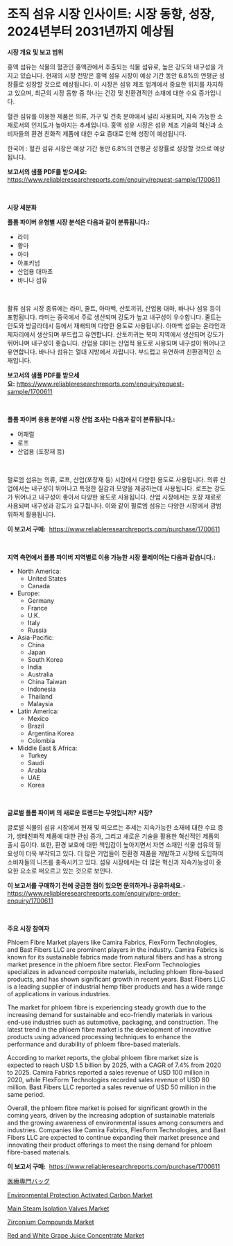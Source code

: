 <p><h1>조직 섬유 시장 인사이트: 시장 동향, 성장, 2024년부터 2031년까지 예상됨</h1></p><p><strong>시장 개요 및 보고 범위</strong></p>
<p><p>홍액 섬유는 식물의 혈관인 홍액관에서 추출되는 식물 섬유로, 높은 강도와 내구성을 가지고 있습니다. 현재의 시장 전망은 홍액 섬유 시장이 예상 기간 동안 6.8%의 연평균 성장률로 성장할 것으로 예상됩니다. 이 시장은 섬유 제조 업계에서 중요한 위치를 차지하고 있으며, 최근의 시장 동향 중 하나는 건강 및 친환경적인 소재에 대한 수요 증가입니다.</p><p>혈관 섬유를 이용한 제품은 의류, 가구 및 건축 분야에서 널리 사용되며, 지속 가능한 소재로서의 인지도가 높아지는 추세입니다. 홍액 섬유 시장은 섬유 제조 기술의 혁신과 소비자들의 환경 친화적 제품에 대한 수요 증대로 인해 성장이 예상됩니다.</p><p>한국어 : 혈관 섬유 시장은 예상 기간 동안 6.8%의 연평균 성장률로 성장할 것으로 예상됩니다.</p></p>
<p><strong>보고서의 샘플 PDF를 받으세요:</strong> <a href="https://www.reliableresearchreports.com/enquiry/request-sample/1700611">https://www.reliableresearchreports.com/enquiry/request-sample/1700611</a></p>
<p>&nbsp;</p>
<p><strong>시장 세분화</strong></p>
<p><strong>플롬 파이버 유형별 시장 분석은 다음과 같이 분류됩니다.:</strong></p>
<p><ul><li>라미</li><li>황마</li><li>아마</li><li>아포키넘</li><li>산업용 대마초</li><li>바나나 섬유</li></ul></p>
<p>&nbsp;</p>
<p><p>활류 섬유 시장 종류에는 라미, 줄트, 아마백, 산토끼귀, 산업용 대마, 바나나 섬유 등이 포함됩니다. 라미는 중국에서 주로 생산되며 강도가 높고 내구성이 우수합니다. 줄트는 인도와 방글라데시 등에서 재배되며 다양한 용도로 사용됩니다. 아마백 섬유는 온라인과 제자리에서 생산되며 부드럽고 유연합니다. 산토끼귀는 북미 지역에서 생산되며 강도가 뛰어나며 내구성이 좋습니다. 산업용 대마는 산업적 용도로 사용되며 내구성이 뛰어나고 유연합니다. 바나나 섬유는 열대 지방에서 자랍니다. 부드럽고 유연하며 친환경적인 소재입니다.</p></p>
<p><strong>보고서의 샘플 PDF를 받으세요:</strong>&nbsp;<a href="https://www.reliableresearchreports.com/enquiry/request-sample/1700611">https://www.reliableresearchreports.com/enquiry/request-sample/1700611</a></p>
<p>&nbsp;</p>
<p><strong> 플롬 파이버 응용 분야별 시장 산업 조사는 다음과 같이 분류됩니다.:</strong></p>
<p><ul><li>어패럴</li><li>로프</li><li>산업용 (포장재 등)</li></ul></p>
<p>&nbsp;</p>
<p><p>펄로엠 섬유는 의류, 로프, 산업(포장재 등) 시장에서 다양한 용도로 사용됩니다. 의류 산업에서는 내구성이 뛰어나고 특정한 질감과 모양을 제공하는데 사용됩니다. 로프는 강도가 뛰어나고 내구성이 좋아서 다양한 용도로 사용됩니다. 산업 시장에서는 포장 재료로 사용되며 내구성과 강도가 요구됩니다. 이와 같이 펄로엠 섬유는 다양한 시장에서 광범위하게 활용됩니다.</p></p>
<p><strong>이 보고서 구매:</strong>&nbsp; <a href="https://www.reliableresearchreports.com/purchase/1700611">https://www.reliableresearchreports.com/purchase/1700611</a></p>
<p>&nbsp;</p>
<p><strong>지역 측면에서 플롬 파이버 지역별로 이용 가능한 시장 플레이어는 다음과 같습니다.:</strong></p>
<p><ul>
    <li>
        North America:
        <ul>
            <li>United States</li>
            <li>Canada</li>
        </ul>
    </li>
    <li>
        Europe:
        <ul>
            <li>Germany</li>
            <li>France</li>
            <li>U.K.</li>
            <li>Italy</li>
            <li>Russia</li>
        </ul>
    </li>
    <li>
        Asia-Pacific:
        <ul>
            <li>China</li>
            <li>Japan</li>
            <li>South Korea</li>
            <li>India</li>
            <li>Australia</li>
            <li>China Taiwan</li>
            <li>Indonesia</li>
            <li>Thailand</li>
            <li>Malaysia</li>
        </ul>
    </li>
    <li>
        Latin America:
        <ul>
            <li>Mexico</li>
            <li>Brazil</li>
            <li>Argentina Korea</li>
            <li>Colombia</li>
        </ul>
    </li>
    <li>
        Middle East & Africa:
        <ul>
            <li>Turkey</li>
            <li>Saudi</li>
            <li>Arabia</li>
            <li>UAE</li>
            <li>Korea</li>
        </ul>
    </li>
    </ul></p>
<p>&nbsp;</p>
<p><strong>글로벌 플롬 파이버 의 새로운 트렌드는 무엇입니까? 시장?</strong></p>
<p><p>글로벌 식물의 섬유 시장에서 현재 및 떠오르는 추세는 지속가능한 소재에 대한 수요 증가, 생태친화적 제품에 대한 관심 증가, 그리고 새로운 기술을 활용한 혁신적인 제품의 출시 등이다. 또한, 환경 보호에 대한 책임감이 높아지면서 자연 소재인 식물 섬유의 필요성이 더욱 부각되고 있다. 더 많은 기업들이 친환경 제품을 개발하고 시장에 도입하여 소비자들의 니즈를 충족시키고 있다. 섬유 시장에서는 더 많은 혁신과 지속가능성이 중요한 요소로 떠오르고 있는 것으로 보인다.</p></p>
<p><strong>이 보고서를 구매하기 전에 궁금한 점이 있으면 문의하거나 공유하세요.</strong>- <a href="https://www.reliableresearchreports.com/enquiry/pre-order-enquiry/1700611">https://www.reliableresearchreports.com/enquiry/pre-order-enquiry/1700611</a></p>
<p>&nbsp;</p>
<p><strong>주요 시장 참여자</strong></p>
<p><p>Phloem Fibre Market players like Camira Fabrics, FlexForm Technologies, and Bast Fibers LLC are prominent players in the industry. Camira Fabrics is known for its sustainable fabrics made from natural fibers and has a strong market presence in the phloem fibre sector. FlexForm Technologies specializes in advanced composite materials, including phloem fibre-based products, and has shown significant growth in recent years. Bast Fibers LLC is a leading supplier of industrial hemp fiber products and has a wide range of applications in various industries.</p><p>The market for phloem fibre is experiencing steady growth due to the increasing demand for sustainable and eco-friendly materials in various end-use industries such as automotive, packaging, and construction. The latest trend in the phloem fibre market is the development of innovative products using advanced processing techniques to enhance the performance and durability of phloem fibre-based materials.</p><p>According to market reports, the global phloem fibre market size is expected to reach USD 1.5 billion by 2025, with a CAGR of 7.4% from 2020 to 2025. Camira Fabrics reported a sales revenue of USD 100 million in 2020, while FlexForm Technologies recorded sales revenue of USD 80 million. Bast Fibers LLC reported a sales revenue of USD 50 million in the same period.</p><p>Overall, the phloem fibre market is poised for significant growth in the coming years, driven by the increasing adoption of sustainable materials and the growing awareness of environmental issues among consumers and industries. Companies like Camira Fabrics, FlexForm Technologies, and Bast Fibers LLC are expected to continue expanding their market presence and innovating their product offerings to meet the rising demand for phloem fibre-based materials.</p></p>
<p><strong>이 보고서 구매:</strong>&nbsp;&nbsp;<a href="https://www.reliableresearchreports.com/purchase/1700611">https://www.reliableresearchreports.com/purchase/1700611</a></p>
<p><p><a href="https://github.com/oqoeusbvpadwjs08/Market-Research-Report-List-1/blob/main/8971475190850.md">医療専門バッグ</a></p><p><a href="https://view.publitas.com/reportprime-1/environmental-protection-activated-carbon-market-research-report-provides-critical-insights-that-can-help-shape-business-development-and-investment-strategies/">Environmental Protection Activated Carbon Market</a></p><p><a href="https://issuu.com/reportprime-2/docs/main-steam-isolation-valves-market-size-2030.pptx">Main Steam Isolation Valves Market</a></p><p><a href="https://github.com/julyju69/Market-Research-Report-List-2/blob/main/zirconium-compounds-market.md">Zirconium Compounds Market</a></p><p><a href="https://view.publitas.com/reportprime-1/red-and-white-grape-juice-concentrate-market-dynamics-2023-2030-also-about-its-market-trends-projections-and-opportunities/">Red and White Grape Juice Concentrate Market</a></p></p>
